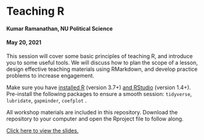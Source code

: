 # Teaching R

#### Kumar Ramanathan, NU Political Science

#### May 20, 2021

This session will cover some basic principles of teaching R, and introduce you to some useful tools. We will discuss how to plan the scope of a lesson, design effective teaching materials using RMarkdown, and develop practice problems to increase engagement.

Make sure you have [installed R](https://www.r-project.org/) (version 3.7+) [and RStudio](https://www.rstudio.com/products/rstudio/download/) (version 1.4+). Pre-install the following packages to ensure a smooth session: `tidyverse`, `lubridate`, `gapminder`, `coefplot` .

All workshop materials are included in this repository. Download the repository to your computer and open the Rproject file to follow along.

[Click here to view the slides.](https://kumarhk.github.io/2021-teaching-r-workshop/Teaching-R-slides.html)
